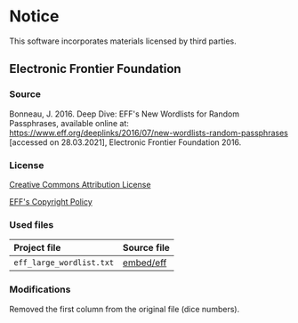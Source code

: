 # Notice

This software incorporates materials licensed by third parties.

## Electronic Frontier Foundation

### Source

Bonneau, J. 2016. Deep Dive: EFF's New Wordlists for Random Passphrases, available online at: https://www.eff.org/deeplinks/2016/07/new-wordlists-random-passphrases [accessed on 28.03.2021], Electronic Frontier Foundation 2016.

### License

[Creative Commons Attribution License](https://creativecommons.org/licenses/by/3.0/us)

[EFF's Copyright Policy](https://www.eff.org/pl/copyright)

### Used files

| Project file             | Source file            |
|:-------------------------|:-----------------------|
| `eff_large_wordlist.txt` | [embed/eff](embed/eff) |

### Modifications

Removed the first column from the original file (dice numbers).
